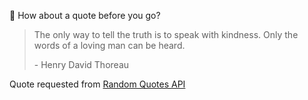 📣 How about a quote before you go?

> The only way to tell the truth is to speak with kindness. Only the words of a loving man can be heard.
>
> <p>- Henry David Thoreau</p>

Quote requested from [Random Quotes API](https://github.com/lukePeavey/quotable)
